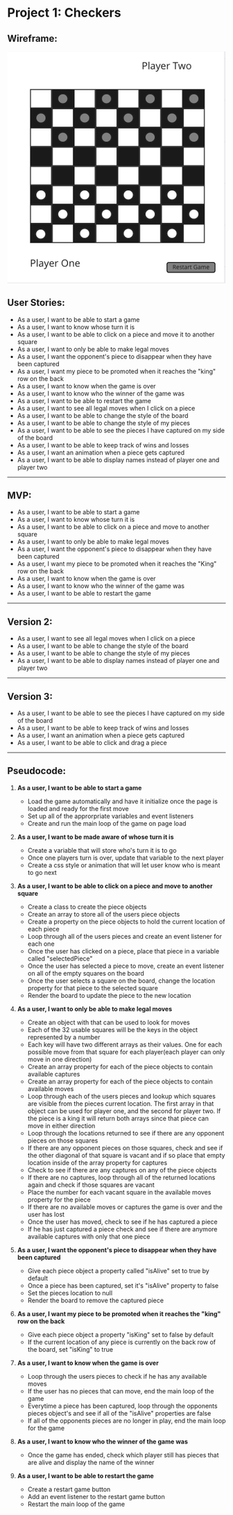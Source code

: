 # Project 1: Checkers


## Wireframe:
![alt text](wireframe.png)


## User Stories:

- As a user, I want to be able to start a game
- As a user, I want to know whose turn it is
- As a user, I want to be able to click on a piece and move it to another square
- As a user, I want to only be able to make legal moves
- As a user, I want the opponent's piece to disappear when they have been captured
- As a user, I want my piece to be promoted when it reaches the "king" row on the back
- As a user, I want to know when the game is over
- As a user, I want to know who the winner of the game was
- As a user, I want to be able to restart the game
- As a user, I want to see all legal moves when I click on a piece
- As a user, I want to be able to change the style of the board
- As a user, I want to be able to change the style of my pieces
- As a user, I want to be able to see the pieces I have captured on my side of the board
- As a user, I want to be able to keep track of wins and losses
- As a user, I want an animation when a piece gets captured
- As a user, I want to be able to display names instead of player one and player two

---

## MVP:

- As a user, I want to be able to start a game
- As a user, I want to know whose turn it is
- As a user, I want to be able to click on a piece and move to another square
- As a user, I want to only be able to make legal moves
- As a user, I want the opponent's piece to disappear when they have been captured
- As a user, I want my piece to be promoted when it reaches the "King" row on the back
- As a user, I want to know when the game is over
- As a user, I want to know who the winner of the game was
- As a user, I want to be able to restart the game

---

## Version 2:

- As a user, I want to see all legal moves when I click on a piece
- As a user, I want to be able to change the style of the board
- As a user, I want to be able to change the style of my pieces
- As a user, I want to be able to display names instead of player one and player two

---

## Version 3:

- As a user, I want to be able to see the pieces I have captured on my side of the board
- As a user, I want to be able to keep track of wins and losses
- As a user, I want an animation when a piece gets captured
- As a user, I want to be able to click and drag a piece

---

## Pseudocode:


1. **As a user, I want to be able to start a game**

    - Load the game automatically and have it initialize once the page is loaded and ready for the first move
    - Set up all of the approrpriate variables and event listeners
    - Create and run the main loop of the game on page load
 

2. **As a user, I want to be made aware of whose turn it is**

    - Create a variable that will store who's turn it is to go
    - Once one players turn is over, update that variable to the next player
    - Create a css style or animation that will let user know who is meant to go next


3. **As a user, I want to be able to click on a piece and move to another square**

    - Create a class to create the piece objects
    - Create an array to store all of the users piece objects
    - Create a property on the piece objects to hold the current location of each piece
    - Loop through all of the users pieces and create an event listener for each one
    - Once the user has clicked on a piece, place that piece in a variable called "selectedPiece"
    - Once the user has selected a piece to move, create an event listener on all of the empty squares on the board
    - Once the user selects a square on the board, change the location property for that piece to the selected square
    - Render the board to update the piece to the new location


4. **As a user, I want to only be able to make legal moves**

    - Create an object with that can be used to look for moves
    - Each of the 32 usable squares will be the keys in the object represented by a number
    - Each key will have two different arrays as their values. One for each possible move from that square for each player(each player can only move in one direction)
    - Create an array property for each of the piece objects to contain available captures
    - Create an array property for each of the piece objects to contain available moves
    - Loop through each of the users pieces and lookup which squares are visible from the pieces current location. The first array in that object can be used for player one, and the second for player two. If the piece is a king it will return both arrays since that piece can move in either direction
    - Loop through the locations returned to see if there are any opponent pieces on those squares
    - If there are any opponent pieces on those squares, check and see if the other diagonal of that square is vacant and if so place that empty location inside of the array property for captures
    - Check to see if there are any captures on any of the piece objects
    - If there are no captures, loop through all of the returned locations again and check if those squares are vacant
    - Place the number for each vacant square in the available moves property for the piece
    - If there are no available moves or captures the game is over and the user has lost
    - Once the user has moved, check to see if he has captured a piece
    - If he has just captured a piece check and see if there are anymore available captures with only that one piece


5. **As a user, I want the opponent's piece to disappear when they have been captured**

    - Give each piece object a property called "isAlive" set to true by default
    - Once a piece has been captured, set it's "isAlive" property to false
    - Set the pieces location to null
    - Render the board to remove the captured piece


6. **As a user, I want my piece to be promoted when it reaches the "king" row on the back**

    - Give each piece object a property "isKing" set to false by default
    - If the current location of any piece is currently on the back row of the board, set "isKing" to true


7. **As a user, I want to know when the game is over**

    - Loop through the users pieces to check if he has any available moves
    - If the user has no pieces that can move, end the main loop of the game
    - Everytime a piece has been captured, loop through the opponents pieces object's and see if all of the "isAlive" properties are false
    - If all of the opponents pieces are no longer in play, end the main loop for the game


8. **As a user, I want to know who the winner of the game was**

    - Once the game has ended, check which player still has pieces that are alive and display the name of the winner


9. **As a user, I want to be able to restart the game**

    - Create a restart game button 
    - Add an event listener to the restart game button
    - Restart the main loop of the game